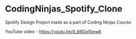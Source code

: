# CodingNinjas_Spotify_Clone
Spotify Design Project made as a part of Coding Ninjas Course

YouTube video - https://youtu.be/0_66DoISwwA
